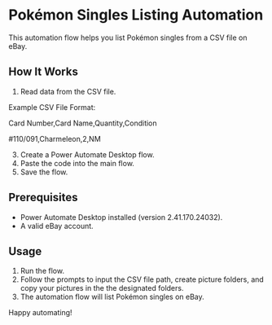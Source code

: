 # Pokémon Singles Listing Automation

This automation flow helps you list Pokémon singles from a CSV file on eBay.

## How It Works

1. Read data from the CSV file.
   
Example CSV File Format:

Card Number,Card Name,Quantity,Condition

#110/091,Charmeleon,2,NM


3. Create a Power Automate Desktop flow.
4. Paste the code into the main flow.
5. Save the flow.

## Prerequisites

- Power Automate Desktop installed (version 2.41.170.24032).
- A valid eBay account.

## Usage

1. Run the flow.
2. Follow the prompts to input the CSV file path, create picture folders, and copy your pictures in the the designated folders.
3. The automation flow will list Pokémon singles on eBay.

Happy automating!


